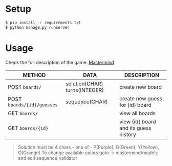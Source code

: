 # Setup

```sh
$ pip install -r requirements.txt
$ python manage.py runserver
```

# Usage
Check the full description of the game: [Mastermind](https://en.wikipedia.org/wiki/Mastermind_(board_game))

| METHOD | DATA | DESCRIPTION |
| ------ | ------ | ------ |
| POST `boards/` | solution(CHAR) turns(INTEGER) | create new board  |
| POST `boards/{id}/guesses`| sequence(CHAR) | create new guess for {id} board |
| GET `boards/` | | view all boards |
| GET `boards/{id}` | | view {id} board and its guess history |

> Solution must be 4 chars - one of - P(Purple), G(Green), Y(Yellow), O(Orange)
> To change available colors goto -> mastermind/models and edit sequence_validator
